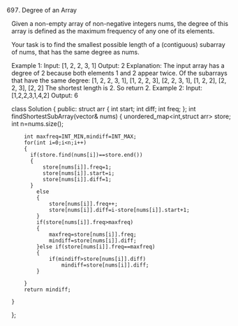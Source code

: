 697. Degree of an Array

Given a non-empty array of non-negative integers nums, the degree of this array is defined as the maximum frequency of any one of its elements.

Your task is to find the smallest possible length of a (contiguous) subarray of nums, that has the same degree as nums.

Example 1:
Input: [1, 2, 2, 3, 1]
Output: 2
Explanation: 
The input array has a degree of 2 because both elements 1 and 2 appear twice.
Of the subarrays that have the same degree:
[1, 2, 2, 3, 1], [1, 2, 2, 3], [2, 2, 3, 1], [1, 2, 2], [2, 2, 3], [2, 2]
The shortest length is 2. So return 2.
Example 2:
Input: [1,2,2,3,1,4,2]
Output: 6

class Solution {
public:
    struct arr
    {
        int start;
        int diff;
        int freq;
    };
    int findShortestSubArray(vector<int>& nums) {
        unordered_map<int,struct arr> store;
        int n=nums.size();
        
        int maxfreq=INT_MIN,mindiff=INT_MAX;
        for(int i=0;i<n;i++)
        {
          if(store.find(nums[i])==store.end())
          {
              store[nums[i]].freq=1;
              store[nums[i]].start=i;
              store[nums[i]].diff=1;
          }
            else
            {
                store[nums[i]].freq++;
                store[nums[i]].diff=i-store[nums[i]].start+1;
            }
            if(store[nums[i]].freq>maxfreq)
            {
                maxfreq=store[nums[i]].freq;
                mindiff=store[nums[i]].diff;
            }else if(store[nums[i]].freq==maxfreq)
            {
                if(mindiff>store[nums[i]].diff)
                    mindiff=store[nums[i]].diff;
            }
            
        }
        return mindiff;
        
    }
};